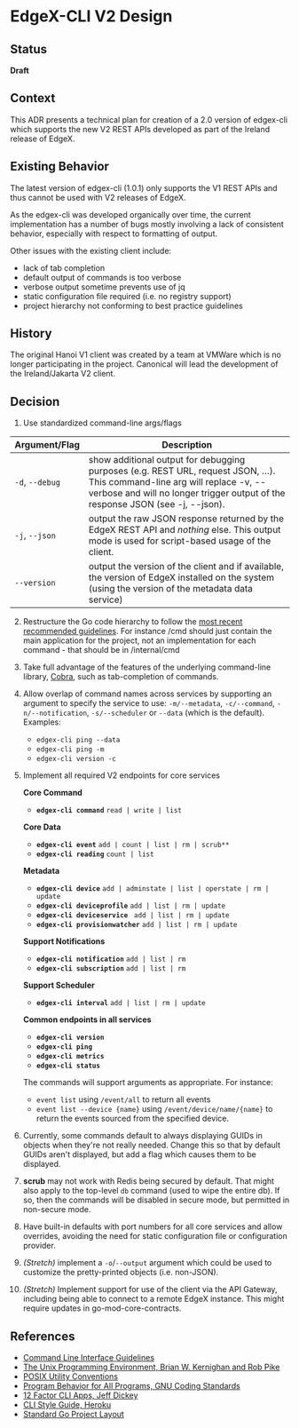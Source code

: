 # EdgeX-CLI V2 Design
 

## Status

**Draft**

## Context
This ADR presents a technical plan for creation of a 2.0 version of edgex-cli which supports the new V2 REST APIs developed as part of the Ireland release of EdgeX.

## Existing Behavior
The latest version of edgex-cli  (1.0.1) only supports the V1 REST APIs and thus cannot be used with V2 releases of EdgeX.

As the edgex-cli was developed organically over time, the current implementation has a number of bugs mostly involving a lack of consistent behavior, especially with respect to formatting of output.

Other issues with the existing client include:

- lack of tab completion
- default output of commands is too verbose
- verbose output sometime prevents use of jq 
- static configuration file required (i.e. no registry support)
- project hierarchy not conforming to best practice guidelines 

## History
The original Hanoi V1 client was created by a team at VMWare which is no longer participating in the project. 
Canonical will lead the development of the Ireland/Jakarta V2 client.

## Decision

1. Use standardized command-line args/flags

| Argument/Flag      | Description |
| ----------- | ----------- |
| `-d`, `--debug`      | show additional output for debugging purposes (e.g. REST URL, request JSON, …). This command-line arg will replace -v, --verbose and will no longer trigger output of the response JSON (see -j, --json).       |
| `-j`, `--json`   | output the raw JSON response returned by the EdgeX REST API and *nothing* else. This output mode is used for script-based usage of the client.    |
| `--version`   | output the version of the client and if available, the version of EdgeX installed on the system (using the version of the metadata data service)   |


2. Restructure the Go code hierarchy to follow the [most recent recommended guidelines](https://github.com/golang-standards/project-layout). For instance /cmd should just contain the main application for the project, not an implementation for each command - that should be in /internal/cmd

3. Take full advantage of the features of the underlying command-line library, [Cobra](https://github.com/spf13/cobra), such as tab-completion of commands.

4. Allow overlap of command names across services by supporting an argument to specify the service to use: `-m/--metadata`, `-c/--command`, `-n/--notification`, `-s/--scheduler` or `--data` (which is the default). Examples:

    - `edgex-cli ping --data`
    - `edgex-cli ping -m`
    - `edgex-cli version -c`

5. Implement all required V2 endpoints for core services

    **Core Command**
    - **`edgex-cli command`** `read | write | list`

    **Core Data**
    - **`edgex-cli event`** `add | count | list | rm | scrub**`
    - **`edgex-cli reading`** `count | list`

    **Metadata**
    - **`edgex-cli device`**  `add | adminstate | list | operstate | rm | update`
    - **`edgex-cli deviceprofile`**  `add | list | rm | update`
    - **`edgex-cli deviceservice`** ` add | list | rm | update`
    - **`edgex-cli provisionwatcher`**  `add | list | rm | update`
    
    **Support Notifications**
    - **`edgex-cli notification`** `add | list | rm`
    - **`edgex-cli subscription`** `add | list | rm`

   **Support Scheduler**
    - **`edgex-cli interval`** `add | list | rm | update`

    **Common endpoints in all services**
    - **`edgex-cli version`**
    - **`edgex-cli ping`**
    - **`edgex-cli metrics`**
    - **`edgex-cli status`**

    The commands will support arguments as appropriate. For instance:
    - `event list` using `/event/all` to return all events
    - `event list --device {name}` using `/event/device/name/{name}` to return the events sourced from the specified device.


6.  Currently, some commands default to always displaying GUIDs in objects when they're not really needed. Change this so that by default GUIDs aren't displayed, but add a flag which causes them to be displayed.

7. **scrub** may not work with Redis being secured by default. That might also apply to the top-level `db` command (used to wipe the entire db). If so, then the commands will be disabled in secure mode, but permitted in non-secure mode.

8. Have built-in defaults with port numbers for all core services and allow overrides, avoiding the need for static configuration file or configuration provider.

9. *(Stretch)* implement a `-o`/`--output` argument which could be used to customize the pretty-printed objects (i.e. non-JSON).


10. *(Stretch)* Implement support for use of the client via the API Gateway, including being able to connect to a remote EdgeX instance. This might require updates in go-mod-core-contracts.



## References

- [Command Line Interface Guidelines](https://clig.dev/)
- [The Unix Programming Environment, Brian W. Kernighan and Rob Pike](https://en.wikipedia.org/wiki/The_Unix_Programming_Environment)
- [POSIX Utility Conventions](https://pubs.opengroup.org/onlinepubs/9699919799/basedefs/V1_chap12.html)
- [Program Behavior for All Programs, GNU Coding Standards](https://www.gnu.org/prep/standards/html_node/Program-Behavior.html)
- [12 Factor CLI Apps, Jeff Dickey](https://medium.com/@jdxcode/12-factor-cli-apps-dd3c227a0e46)
- [CLI Style Guide, Heroku](https://devcenter.heroku.com/articles/cli-style-guide)
- [Standard Go Project Layout](https://github.com/golang-standards/project-layout)